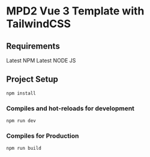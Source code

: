 # MPD2 Vue 3 Template with TailwindCSS

## Requirements
Latest NPM
Latest NODE JS

## Project Setup
```
npm install
```

### Compiles and hot-reloads for development
```
npm run dev
```

### Compiles for Production
```
npm run build
```
